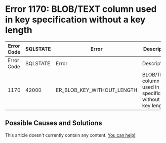 
# Error 1170: BLOB/TEXT column used in key specification without a key length


| Error Code | SQLSTATE | Error | Description |
| --- | --- | --- | --- |
| Error Code | SQLSTATE | Error | Description |
| 1170 | 42000 | ER_BLOB_KEY_WITHOUT_LENGTH | BLOB/TEXT column '%s' used in key specification without a key length |




## Possible Causes and Solutions


This article doesn't currently contain any content. [You can help!](/kb/en/writing-and-editing-knowledge-base-articles/)

